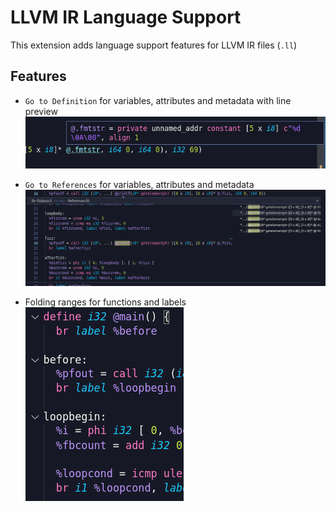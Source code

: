 # LLVM IR Language Support

This extension adds language support features for LLVM IR files (`.ll`)

## Features

-   `Go to Definition` for variables, attributes and metadata with line preview
    ![](imgs/definition.png)

-   `Go to References` for variables, attributes and metadata
    ![](imgs/references.png)

-   Folding ranges for functions and labels
    ![](imgs/folding.png)
